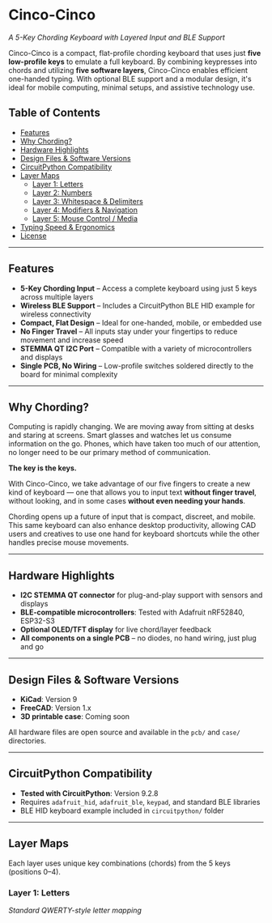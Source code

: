 # Cinco-Cinco
*A 5-Key Chording Keyboard with Layered Input and BLE Support*

Cinco-Cinco is a compact, flat-profile chording keyboard that uses just **five low-profile keys** to emulate a full keyboard. By combining keypresses into chords and utilizing **five software layers**, Cinco-Cinco enables efficient one-handed typing. With optional BLE support and a modular design, it's ideal for mobile computing, minimal setups, and assistive technology use.

## Table of Contents
- [Features](#features)
- [Why Chording?](#why-chording)
- [Hardware Highlights](#hardware-highlights)
- [Design Files & Software Versions](#design-files--software-versions)
- [CircuitPython Compatibility](#circuitpython-compatibility)
- [Layer Maps](#layer-maps)
  - [Layer 1: Letters](#layer-1-letters)
  - [Layer 2: Numbers](#layer-2-numbers)
  - [Layer 3: Whitespace & Delimiters](#layer-3-whitespace--delimiters)
  - [Layer 4: Modifiers & Navigation](#layer-4-modifiers--navigation)
  - [Layer 5: Mouse Control / Media](#layer-5-mouse-control--media)
- [Typing Speed & Ergonomics](#typing-speed--ergonomics)
- [License](#license)

---

## Features

- **5-Key Chording Input** – Access a complete keyboard using just 5 keys across multiple layers
- **Wireless BLE Support** – Includes a CircuitPython BLE HID example for wireless connectivity
- **Compact, Flat Design** – Ideal for one-handed, mobile, or embedded use
- **No Finger Travel** – All inputs stay under your fingertips to reduce movement and increase speed
- **STEMMA QT I2C Port** – Compatible with a variety of microcontrollers and displays
- **Single PCB, No Wiring** – Low-profile switches soldered directly to the board for minimal complexity

---

## Why Chording?

Computing is rapidly changing. We are moving away from sitting at desks and staring at screens. Smart glasses and watches let us consume information on the go. Phones, which have taken too much of our attention, no longer need to be our primary method of communication.

**The key is the keys.**

With Cinco-Cinco, we take advantage of our five fingers to create a new kind of keyboard — one that allows you to input text **without finger travel**, without looking, and in some cases **without even needing your hands**.

Chording opens up a future of input that is compact, discreet, and mobile. This same keyboard can also enhance desktop productivity, allowing CAD users and creatives to use one hand for keyboard shortcuts while the other handles precise mouse movements.

---

## Hardware Highlights

- **I2C STEMMA QT connector** for plug-and-play support with sensors and displays
- **BLE-compatible microcontrollers**: Tested with Adafruit nRF52840, ESP32-S3
- **Optional OLED/TFT display** for live chord/layer feedback
- **All components on a single PCB** – no diodes, no hand wiring, just plug and go

---

## Design Files & Software Versions

- **KiCad**: Version 9
- **FreeCAD**: Version 1.x
- **3D printable case**: Coming soon

All hardware files are open source and available in the `pcb/` and `case/` directories.

---

## CircuitPython Compatibility

- **Tested with CircuitPython**: Version 9.2.8
- Requires `adafruit_hid`, `adafruit_ble`, `keypad`, and standard BLE libraries
- BLE HID keyboard example included in `circuitpython/` folder

---

## Layer Maps

Each layer uses unique key combinations (chords) from the 5 keys (positions 0–4).

### Layer 1: Letters
*Standard QWERTY-style letter mapping*
